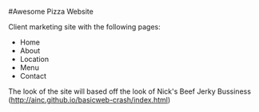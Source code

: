 #Awesome Pizza Website

Client marketing site with the following pages:

* Home
* About
* Location
* Menu
* Contact

The look of the site will based off the look of Nick's Beef Jerky Bussiness (http://ainc.github.io/basicweb-crash/index.html)